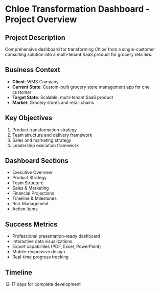 # Chloe Transformation Dashboard - Project Overview

## Project Description
Comprehensive dashboard for transforming Chloe from a single-customer consulting solution into a multi-tenant SaaS product for grocery retailers.

## Business Context
- **Client**: WMS Company
- **Current State**: Custom-built grocery store management app for one customer
- **Target State**: Scalable, multi-tenant SaaS product
- **Market**: Grocery stores and retail chains

## Key Objectives
1. Product transformation strategy
2. Team structure and delivery framework
3. Sales and marketing strategy
4. Leadership execution framework

## Dashboard Sections
- Executive Overview
- Product Strategy
- Team Structure
- Sales & Marketing
- Financial Projections
- Timeline & Milestones
- Risk Management
- Action Items

## Success Metrics
- Professional presentation-ready dashboard
- Interactive data visualizations
- Export capabilities (PDF, Excel, PowerPoint)
- Mobile-responsive design
- Real-time progress tracking

## Timeline
12-17 days for complete development